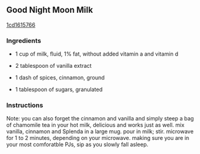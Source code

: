 ## Good Night Moon Milk

[1cd1615766](http://www.food.com/recipe/good-night-moon-milk-146787)

### Ingredients

 - 1 cup of milk, fluid, 1% fat, without added vitamin a and vitamin d

 - 2 tablespoon of vanilla extract

 - 1 dash of spices, cinnamon, ground

 - 1 tablespoon of sugars, granulated

### Instructions

Note: you can also forget the cinnamon and vanilla and simply steep a bag of chamomile tea in your hot milk, delicious and works just as well. mix vanilla, cinnamon and Splenda in a large mug. pour in milk; stir. microwave for 1 to 2 minutes, depending on your microwave. making sure you are in your most comforatble PJs, sip as you slowly fall asleep.
